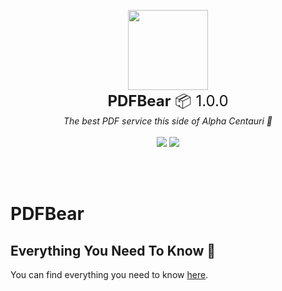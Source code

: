   <p align="center">

  <img width=128 src="https://d25sa5ukbpbtxd.cloudfront.net/resources/pdfbear-logo-small.png">
  <br/><span style="font-size:24px"><strong>PDFBear</strong> 📦 1.0.0</span><br/><em>The best PDF service this side of Alpha Centauri 🚀</em><br/><br/>

  <img src="https://img.shields.io/uptimerobot/status/m786038656-5b926ab65146ecb4c99c5cc3?style=flat-square&label=website%20is">
  <img src="https://img.shields.io/uptimerobot/ratio/m786038656-5b926ab65146ecb4c99c5cc3?style=flat-square"><br/>

<br/><br/></p>

# PDFBear

## Everything You Need To Know 📖

You can find everything you need to know [here](https://docs.pdfbear.com/pdfbear).
